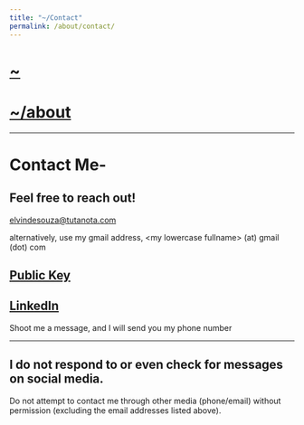 ```yaml
---
title: "~/Contact"
permalink: /about/contact/
---
```


# [~](../../README.md)

# [~/about](about.md)

---

# Contact Me-

## Feel free to reach out!

[elvindesouza@tutanota.com](mailto:elvindesouza@tutanota.com)

alternatively, use my gmail address, \<my lowercase fullname\> (at) gmail (dot) com

## [Public Key](https://github.com/elvindsouza/elvindsouza/blob/master/public-key.gpg)

## [LinkedIn](https://www.linkedin.com/in/elvindesouza/)

Shoot me a message, and I will send you my phone number

---

## I do not respond to or even check for messages on social media.

Do not attempt to contact me through other media (phone/email) without permission (excluding the email addresses listed above).
